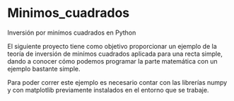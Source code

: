 # Minimos_cuadrados
Inversión por minímos cuadrados en Python

El siguiente proyecto tiene como objetivo proporcionar un ejemplo de la teoría de inversión de minímos cuadrados aplicada para una recta simple, dando a conocer cómo podemos programar la parte matemática con un ejemplo bastante simple. 

Para poder correr este ejemplo es necesario contar con las librerías numpy y con matplotlib previamente instalados en el entorno que se trabaje.

